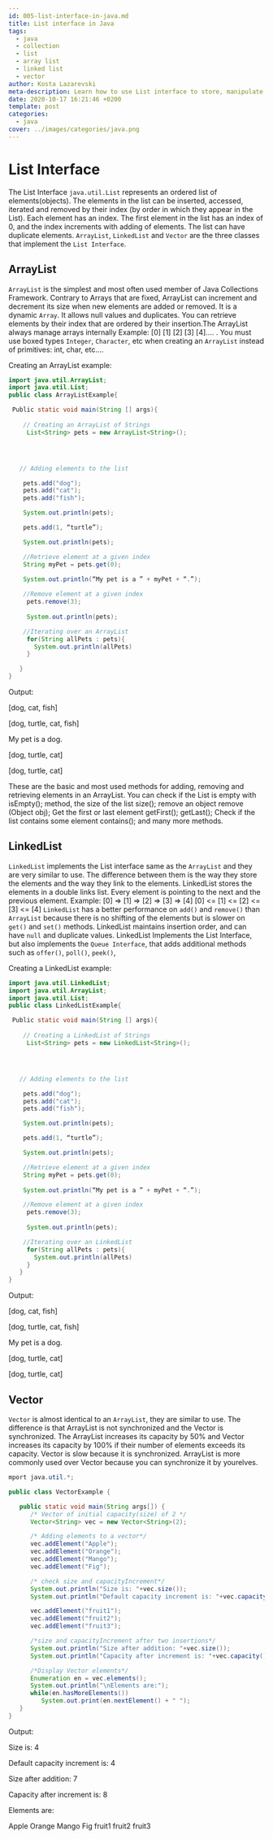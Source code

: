 ```yaml
---
id: 005-list-interface-in-java.md
title: List interface in Java
tags:
  - java
  - collection
  - list
  - array list
  - linked list
  - vector
author: Kosta Lazarevski
meta-description: Learn how to use List interface to store, manipulate data in Java
date: 2020-10-17 16:21:46 +0200
template: post
categories:
  - java
cover: ../images/categories/java.png
---
```


# List Interface

The List Interface `java.util.List` represents an ordered list of elements(objects). The elements in the list can be inserted, accessed, iterated and removed by their index (by order in which they  appear in the List). 
Each element has an index. The first element in the list has an index of 0, and the index increments  with adding of elements. The list can have duplicate elements. 
`ArrayList`, `LinkedList` and `Vector` are the three classes that implement the `List Interface`.


## ArrayList

`ArrayList` is the simplest and most often used member of Java Collections Framework. Contrary to Arrays that are fixed, ArrayList can increment and decrement its size when new elements are added or removed. It is a dynamic `Array`. It allows null values and duplicates. You can retrieve elements by their index that are ordered by their insertion.The ArrayList always manage arrays internally
Example: [0] [1] [2] [3] [4].... . 
You must use boxed types `Integer`, `Character`, etc when creating an `ArrayList` instead of primitives: int, char, etc….

Creating an ArrayList example:

```java
import java.util.ArrayList;
import java.util.List;    
public class ArrayListExample{

 Public static void main(String [] args){
     
    // Creating an ArrayList of Strings
     List<String> pets = new ArrayList<String>();




   // Adding elements to the list

    pets.add("dog");
    pets.add("cat");
    pets.add("fish");

    System.out.println(pets);

    pets.add(1, “turtle”);

    System.out.println(pets);

    //Retrieve element at a given index
    String myPet = pets.get(0);
     
    System.out.println(“My pet is a ” + myPet + “.”);

    //Remove element at a given index
     pets.remove(3);
     
     System.out.println(pets);

    //Iterating over an ArrayList
     for(String allPets : pets){
       System.out.println(allPets)
     }

   }
}
```

Output:

[dog, cat, fish]

[dog, turtle, cat, fish]

My pet is a dog.

[dog, turtle, cat]

[dog, turtle, cat]

These are the basic and most used methods for adding, removing and retrieving elements in an ArrayList. You can check if the List is empty with isEmpty(); method, the size of the list size(); remove an object remove (Object obj); Get the first or last element getFirst(); getLast(); Check if the list contains some element contains(); and many more methods.


## LinkedList

`LinkedList` implements the List interface same as the `ArrayList` and they are very similar to use. The difference between them is the way they store the elements and the way they link to the elements. LinkedList stores the elements in a double links list. Every element is pointing to the next and the previous element. 
Example: [0] => [1] =>  [2] =>  [3] => [4]
                [0] <= [1] <=  [2] <=  [3] <= [4]
`LinkedList` has a better performance  on `add()` and `remove()` than `ArrayList` because there is no shifting of the elements but is slower on `get()` and `set()` methods. LinkedList maintains insertion order, and can have `null` and duplicate values. LinkedList Implements the List Interface, but also implements the `Queue Interface`, that adds additional methods such as `offer()`, `poll()`, `peek()`,
 
Creating a LinkedList example:

```java
import java.util.LinkedList;
import java.util.ArrayList;
import java.util.List;    
public class LinkedListExample{

 Public static void main(String [] args){
     
    // Creating a LinkedList of Strings
     List<String> pets = new LinkedList<String>();




   // Adding elements to the list 

    pets.add("dog");
    pets.add("cat");
    pets.add("fish");

    System.out.println(pets);

    pets.add(1, “turtle”);

    System.out.println(pets);

    //Retrieve element at a given index
    String myPet = pets.get(0);
     
    System.out.println(“My pet is a ” + myPet + “.”);

    //Remove element at a given index
     pets.remove(3);
     
     System.out.println(pets);

    //Iterating over an LinkedList 
     for(String allPets : pets){
       System.out.println(allPets)
     }
   }
}

```

Output:

[dog, cat, fish]

[dog, turtle, cat, fish]

My pet is a dog.

[dog, turtle, cat]

[dog, turtle, cat]

## Vector


`Vector` is almost identical to an `ArrayList`, they are similar to use.  The difference is that ArrayList is not synchronized and the Vector is synchronized. The ArrayList increases its capacity by 50% and Vector increases its capacity by 100% if their number of elements exceeds its capacity. Vector is slow because it is synchronized. ArrayList is more commonly used over Vector because you can synchronize it by yourelves.

```java
mport java.util.*;

public class VectorExample {

   public static void main(String args[]) {
      /* Vector of initial capacity(size) of 2 */
      Vector<String> vec = new Vector<String>(2);

      /* Adding elements to a vector*/
      vec.addElement("Apple");
      vec.addElement("Orange");
      vec.addElement("Mango");
      vec.addElement("Fig");

      /* check size and capacityIncrement*/
      System.out.println("Size is: "+vec.size());
      System.out.println("Default capacity increment is: "+vec.capacity());

      vec.addElement("fruit1");
      vec.addElement("fruit2");
      vec.addElement("fruit3");

      /*size and capacityIncrement after two insertions*/
      System.out.println("Size after addition: "+vec.size());
      System.out.println("Capacity after increment is: "+vec.capacity());

      /*Display Vector elements*/
      Enumeration en = vec.elements();
      System.out.println("\nElements are:");
      while(en.hasMoreElements())
         System.out.print(en.nextElement() + " ");
   }
}
```
Output:

Size is: 4

Default capacity increment is: 4

Size after addition: 7

Capacity after increment is: 8


Elements are:

Apple Orange Mango Fig fruit1 fruit2 fruit3








